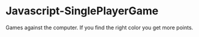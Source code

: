 # Javascript-SinglePlayerGame
Games against the computer. If you find the right color you get more points.
